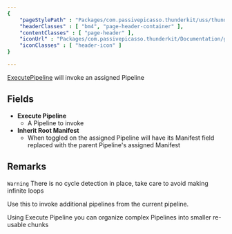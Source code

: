 ```yaml
---
{ 
	"pageStylePath" : "Packages/com.passivepicasso.thunderkit/uss/thunderkit_style.uss",
	"headerClasses" : [ "bm4", "page-header-container" ],
	"contentClasses" : [ "page-header" ],
	"iconUrl" : "Packages/com.passivepicasso.thunderkit/Documentation/graphics/TK_Pipeline_2X_Icon.png",
	"iconClasses" : [ "header-icon" ]
}

---
```


[ExecutePipeline](assetlink://Packages/com.passivepicasso.thunderkit/Editor/Core/Pipelines/Jobs/ExecutePipeline.cs) will invoke an assigned Pipeline

## Fields
* **Execute Pipeline**
  - A Pipeline to invoke
* **Inherit Root Manifest**
  - When toggled on the assigned Pipeline will have its Manifest field replaced with the parent Pipeline's assigned Manifest

## Remarks

`Warning` There is no cycle detection in place, take care to avoid making infinite loops

Use this to invoke additional pipelines from the current pipeline.

Using Execute Pipeline you can organize complex Pipelines into smaller re-usable chunks